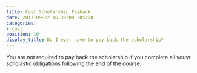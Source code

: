 ```yaml
---
title: Cost Scholarship Payback
date: 2017-09-22 16:39:00 -05:00
categories:
- cost
position: 10
display_title: Do I ever have to pay back the scholarship?
---
```


You are not required to pay back the scholarship if you complete all youyr scholastic obligations following the end of the course.
